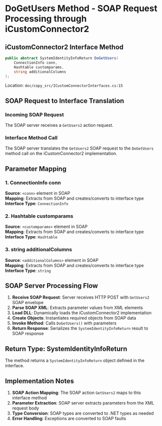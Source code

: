 # DoGetUsers Method - SOAP Request Processing through iCustomConnector2

## iCustomConnector2 Interface Method
```csharp
public abstract SystemIdentityInfoReturn DoGetUsers(
    ConnectionInfo conn,
    Hashtable customparams,
    string additionalColumns
);
```
Location: `doc/copy_src/ICustomConnectorInterfaces.cs:15`

## SOAP Request to Interface Translation

### Incoming SOAP Request
The SOAP server receives a `GetUsers2` action request.

### Interface Method Call
The SOAP server translates the `GetUsers2` SOAP request to the `DoGetUsers` method call on the iCustomConnector2 implementation.

## Parameter Mapping

### 1. ConnectionInfo conn
**Source**: `<conn>` element in SOAP  
**Mapping**: Extracts from SOAP and creates/converts to interface type  
**Interface Type**: `ConnectionInfo`

### 2. Hashtable customparams
**Source**: `<customparams>` element in SOAP  
**Mapping**: Extracts from SOAP and creates/converts to interface type  
**Interface Type**: `Hashtable`

### 3. string additionalColumns
**Source**: `<additionalColumns>` element in SOAP  
**Mapping**: Extracts from SOAP and creates/converts to interface type  
**Interface Type**: `string`

## SOAP Server Processing Flow

1. **Receive SOAP Request**: Server receives HTTP POST with `GetUsers2` SOAP envelope
2. **Parse SOAP XML**: Extracts parameter values from XML elements
3. **Load DLL**: Dynamically loads the iCustomConnector2 implementation
4. **Create Objects**: Instantiates required objects from SOAP data
5. **Invoke Method**: Calls `DoGetUsers()` with parameters
6. **Return Response**: Serializes the `SystemIdentityInfoReturn` result to SOAP response

## Return Type: SystemIdentityInfoReturn

The method returns a `SystemIdentityInfoReturn` object defined in the interface.

## Implementation Notes

1. **SOAP Action Mapping**: The SOAP action `GetUsers2` maps to this interface method
2. **Parameter Extraction**: SOAP server extracts parameters from the XML request body
3. **Type Conversion**: SOAP types are converted to .NET types as needed
4. **Error Handling**: Exceptions are converted to SOAP faults
